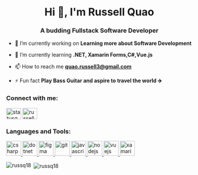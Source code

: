 <h1 align="center">Hi 👋, I'm Russell Quao</h1>
<h3 align="center">A budding Fullstack Software Developer</h3>

- 🔭 I’m currently working on **Learning more about Software Development**

- 🌱 I’m currently learning **.NET, Xamarin Forms,C#,Vue.js**

- 📫 How to reach me **quao.russell3@gmail.com**

- ⚡ Fun fact **Play Bass Guitar and aspire to travel the world :airplane:**

<h3 align="left">Connect with me:</h3>
<p align="left">
<a href="https://dev.to/statusqua0" target="blank"><img align="center" src="https://cdn.jsdelivr.net/npm/simple-icons@3.0.1/icons/dev-dot-to.svg" alt="statusqua0" height="30" width="40" /></a>
<a href="https://codesandbox.com/russell quao" target="blank"><img align="center" src="https://cdn.jsdelivr.net/npm/simple-icons@3.0.1/icons/codesandbox.svg" alt="russell quao" height="30" width="40" /></a>
</p>

<h3 align="left">Languages and Tools:</h3>
<p align="left"> <a href="https://www.w3schools.com/cs/" target="_blank"> <img src="https://devicons.github.io/devicon/devicon.git/icons/csharp/csharp-original.svg" alt="csharp" width="40" height="40"/> </a> <a href="https://dotnet.microsoft.com/" target="_blank"> <img src="https://devicons.github.io/devicon/devicon.git/icons/dot-net/dot-net-original-wordmark.svg" alt="dotnet" width="40" height="40"/> </a> <a href="https://www.figma.com/" target="_blank"> <img src="https://www.vectorlogo.zone/logos/figma/figma-icon.svg" alt="figma" width="40" height="40"/> </a> <a href="https://git-scm.com/" target="_blank"> <img src="https://www.vectorlogo.zone/logos/git-scm/git-scm-icon.svg" alt="git" width="40" height="40"/> </a> <a href="https://developer.mozilla.org/en-US/docs/Web/JavaScript" target="_blank"> <img src="https://devicons.github.io/devicon/devicon.git/icons/javascript/javascript-original.svg" alt="javascript" width="40" height="40"/> </a> <a href="https://nodejs.org" target="_blank"> <img src="https://devicons.github.io/devicon/devicon.git/icons/nodejs/nodejs-original-wordmark.svg" alt="nodejs" width="40" height="40"/> </a> <a href="https://vuejs.org/" target="_blank"> <img src="https://devicons.github.io/devicon/devicon.git/icons/vuejs/vuejs-original-wordmark.svg" alt="vuejs" width="40" height="40"/> </a> <a href="https://dotnet.microsoft.com/apps/xamarin" target="_blank"> <img src="https://raw.githubusercontent.com/detain/svg-logos/780f25886640cef088af994181646db2f6b1a3f8/svg/xamarin.svg" alt="xamarin" width="40" height="40"/> </a> </p>

<p><img align="left" src="https://github-readme-stats.vercel.app/api/top-langs?username=russq18&show_icons=true&locale=en&layout=compact" alt="russq18" /></p>

<p>&nbsp;<img align="center" src="https://github-readme-stats.vercel.app/api?username=russq18&show_icons=true&locale=en" alt="russq18" /></p>
